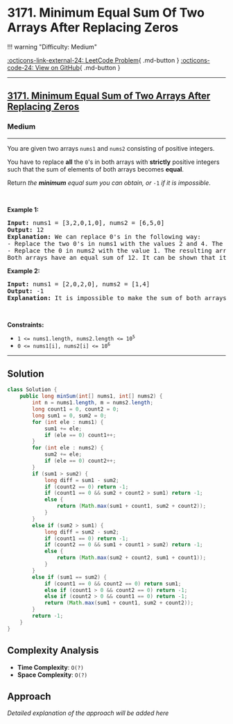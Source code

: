 # 3171. Minimum Equal Sum Of Two Arrays After Replacing Zeros

!!! warning "Difficulty: Medium"

[:octicons-link-external-24: LeetCode Problem](https://leetcode.com/problems/minimum-equal-sum-of-two-arrays-after-replacing-zeros/){ .md-button }
[:octicons-code-24: View on GitHub](https://github.com/RAJ8664/Leetcode/tree/master/3171-minimum-equal-sum-of-two-arrays-after-replacing-zeros){ .md-button }

---

<h2><a href="https://leetcode.com/problems/minimum-equal-sum-of-two-arrays-after-replacing-zeros">3171. Minimum Equal Sum of Two Arrays After Replacing Zeros</a></h2><h3>Medium</h3><hr><p>You are given two arrays <code>nums1</code> and <code>nums2</code> consisting of positive integers.</p>

<p>You have to replace <strong>all</strong> the <code>0</code>&#39;s in both arrays with <strong>strictly</strong> positive integers such that the sum of elements of both arrays becomes <strong>equal</strong>.</p>

<p>Return <em>the <strong>minimum</strong> equal sum you can obtain, or </em><code>-1</code><em> if it is impossible</em>.</p>

<p>&nbsp;</p>
<p><strong class="example">Example 1:</strong></p>

<pre>
<strong>Input:</strong> nums1 = [3,2,0,1,0], nums2 = [6,5,0]
<strong>Output:</strong> 12
<strong>Explanation:</strong> We can replace 0&#39;s in the following way:
- Replace the two 0&#39;s in nums1 with the values 2 and 4. The resulting array is nums1 = [3,2,2,1,4].
- Replace the 0 in nums2 with the value 1. The resulting array is nums2 = [6,5,1].
Both arrays have an equal sum of 12. It can be shown that it is the minimum sum we can obtain.
</pre>

<p><strong class="example">Example 2:</strong></p>

<pre>
<strong>Input:</strong> nums1 = [2,0,2,0], nums2 = [1,4]
<strong>Output:</strong> -1
<strong>Explanation:</strong> It is impossible to make the sum of both arrays equal.
</pre>

<p>&nbsp;</p>
<p><strong>Constraints:</strong></p>

<ul>
	<li><code>1 &lt;= nums1.length, nums2.length &lt;= 10<sup>5</sup></code></li>
	<li><code>0 &lt;= nums1[i], nums2[i] &lt;= 10<sup>6</sup></code></li>
</ul>


---

## Solution

```java
class Solution {
    public long minSum(int[] nums1, int[] nums2) {
        int n = nums1.length, m = nums2.length;
        long count1 = 0, count2 = 0;
        long sum1 = 0, sum2 = 0;
        for (int ele : nums1) {
            sum1 += ele;
            if (ele == 0) count1++;
        } 
        for (int ele : nums2) {
            sum2 += ele;
            if (ele == 0) count2++;
        }
        if (sum1 > sum2) {
            long diff = sum1 - sum2;
            if (count2 == 0) return -1;
            if (count1 == 0 && sum2 + count2 > sum1) return -1;
            else {
                return (Math.max(sum1 + count1, sum2 + count2));
            }
        }
        else if (sum2 > sum1) {
            long diff = sum2 - sum2;
            if (count1 == 0) return -1;
            if (count2 == 0 && sum1 + count1 > sum2) return -1;
            else {
                return (Math.max(sum2 + count2, sum1 + count1));
            }
        }
        else if (sum1 == sum2) {
            if (count1 == 0 && count2 == 0) return sum1;
            else if (count1 > 0 && count2 == 0) return -1;
            else if (count2 > 0 && count1 == 0) return -1;
            return (Math.max(sum1 + count1, sum2 + count2));
        }
        return -1;
    }
}
```

## Complexity Analysis

- **Time Complexity**: `O(?)`
- **Space Complexity**: `O(?)`

## Approach

*Detailed explanation of the approach will be added here*

